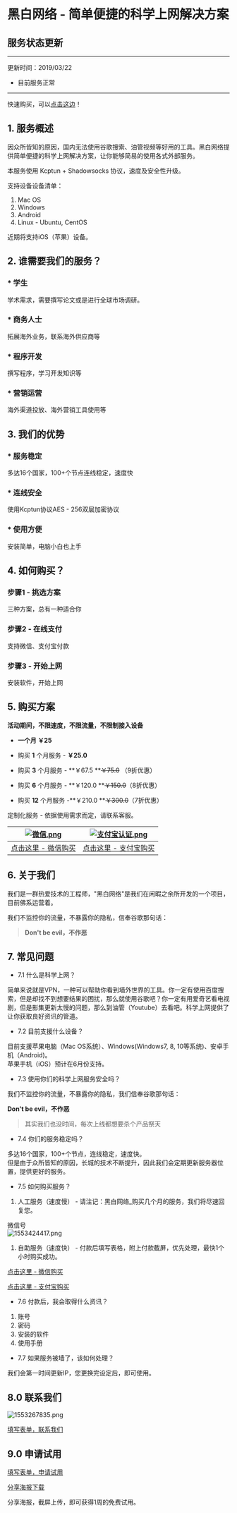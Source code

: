 # 黑白网络 - 简单便捷的科学上网解决方案

<a name="69ab26ba"></a>
## 服务状态更新

---

更新时间：2019/03/22

* 目前服务正常

---
快速购买，可以[点击这边](#97abc4ec)！

<a name="db50ce44"></a>
## 1. 服务概述

因众所皆知的原因，国内无法使用谷歌搜索、油管视频等好用的工具。黑白网络提供简单便捷的科学上网解决方案，让你能够简易的使用各式外部服务。

本服务使用 Kcptun + Shadowsocks 协议，速度及安全性升级。

支持设备设备清单：

1. Mac OS
1. Windows
1. Android
1. Linux - Ubuntu, CentOS

近期将支持iOS（苹果）设备。

<a name="d701d78f"></a>
## 2. 谁需要我们的服务？

<a name="a8ddaa16"></a>
### * 学生

学术需求，需要撰写论文或是进行全球市场调研。

<a name="3eb50ecc"></a>
### * 商务人士

拓展海外业务，联系海外供应商等

<a name="288c9ecd"></a>
### * 程序开发

撰写程序，学习开发知识等

<a name="1a726648"></a>
### * 营销运营

海外渠道投放、海外营销工具使用等

<a name="9c22821c"></a>
## 3. 我们的优势

<a name="8e5d7036"></a>
### * 服务稳定

多达16个国家，100+个节点连线稳定，速度快

<a name="08412c33"></a>
### * 连线安全

使用Kcptun协议AES - 256双层加密协议

<a name="4e1cce1b"></a>
### * 使用方便

安装简单，电脑小白也上手

<a name="52447f81"></a>
## 4. 如何购买？

<a name="9cabed64"></a>
### 步骤1 - 挑选方案

三种方案，总有一种适合你

<a name="661be4ef"></a>
### 步骤2 - 在线支付

支持微信、支付宝付款

<a name="ba9cb4bf"></a>
### 步骤3 - 开始上网

安装软件，开始上网

<a name="97abc4ec"></a>
## 5. 购买方案

**活动期间，不限速度，不限流量，不限制接入设备**

* **一个月 ￥25**

* 购买 **1** 个月服务 - **￥25.0**
* 购买 **3** 个月服务 - **￥67.5 **~~￥75.0~~ （9折优惠）
* 购买 **6** 个月服务 - **￥120.0 **~~￥150.0~~（8折优惠）
* 购买 **12** 个月服务 -**￥210.0 **~~￥300.0~~（7折优惠）

定制化服务 - 依据使用需求而定，请联系客服。

| [![微信.png](./img/wechat_logo.png)](http://blackwhite.mikecrm.com/pH7Tcar) | [![支付宝认证.png](./img/alipay_logo.png)](http://blackwhite.mikecrm.com/asarfWY) |
| :---: | :---: |
| [点击这里 - 微信购买](http://blackwhite.mikecrm.com/pH7Tcar) | [点击这里 - 支付宝购买](http://blackwhite.mikecrm.com/asarfWY) |



<a name="4fb5f38a"></a>
## 6. 关于我们

我们是一群热爱技术的工程师，"黑白网络"是我们在闲暇之余所开发的一个项目，目前佛系运营着。

我们不监控你的流量，不暴露你的隐私，信奉谷歌那句话：

> **Don't be evil，不作恶**


<a name="c9032e10"></a>
## 7. 常见问题

* 7.1 什么是科学上网？

简单来说就是VPN，一种可以帮助你看到墙外世界的工具。你一定有使用百度搜索，但是却找不到想要结果的困扰，那么就使用谷歌吧？你一定有用爱奇艺看电视剧，但是影集更新太慢的问题，那么到油管（Youtube）去看吧。科学上网提供了让你获取良好资讯的管道。

* 7.2 目前支援什么设备？

目前支援苹果电脑（Mac OS系统）、Windows(Windows7, 8, 10等系统)、安卓手机（Android)。<br />苹果手机（iOS）预计在6月份支持。

* 7.3 使用你们的科学上网服务安全吗？

我们不监控你的流量，不暴露你的隐私，我们信奉谷歌那句话：

**Don't be evil，不作恶**

> 其实我们也没时间，每次上线都想要杀个产品祭天


* 7.4 你们的服务稳定吗？

多达16个国家，100+个节点，连线稳定，速度快。<br />但是由于众所皆知的原因，长城的技术不断提升，因此我们会定期更新服务器位置，提供更好的服务。

* 7.5 如何购买服务？

1. 人工服务（速度慢） - 请注记：黑白网络_购买几个月的服务，我们将尽速回复您。

微信号<br />
![1553424417.png](./img/wechat.png)

1. 自助服务（速度快） - 付款后填写表格，附上付款截屏，优先处理，最快1个小时购买成功。

[点击这里 - 微信购买](http://blackwhite.mikecrm.com/pH7Tcar)

[点击这里 - 支付宝购买](http://blackwhite.mikecrm.com/asarfWY)

* 7.6 付款后，我会取得什么资讯？

1. 账号
1. 密码
1. 安装的软件
1. 使用手册

* 7.7 如果服务被墙了，该如何处理？

我们会第一时间更新IP，您更换完设定后，即可使用。

<a name="5e9b7409"></a>
## 8.0 联系我们

![1553267835.png](./img/contact.png)

[填写表单，联系我们](http://blackwhite.mikecrm.com/FOA9LcV)

<a name="406bb6aa"></a>
## 9.0 申请试用

[填写表单，申请试用](http://blackwhite.mikecrm.com/5X7qyEx)

[分享海报下载](./img/poster.png)

分享海报，截屏上传，即可获得1周的免费试用。



